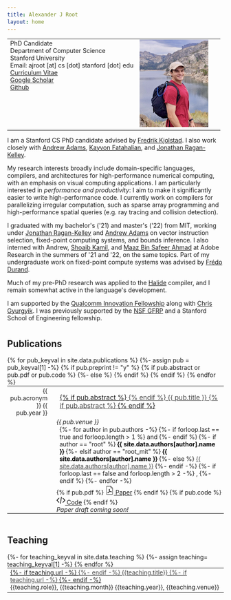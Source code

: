 ```yaml
---
title: Alexander J Root
layout: home
---
```


<table border="0" cellpadding="0">
<td valign="top">
PhD Candidate<br/>
Department of Computer Science<br/>
Stanford University<br/>
Email: ajroot [at] cs [dot] stanford [dot] edu<br/>
<a href="/assets/cv.pdf">Curriculum Vitae</a><br/>
<a href="https://scholar.google.com/citations?user=ePuWx50AAAAJ&hl=en&oi=sra">Google Scholar</a><br/>
<a href="https://github.com/rootjalex/">Github</a>
</td>
<td valign="top" style="min-width:140px;position: relative;text-align: end;padding-right: 2em;">
<img src="/assets/trip.jpg" width="160">
</td>
</table>




I am a Stanford CS PhD candidate advised by <a href="https://fredrikbk.com">Fredrik Kjolstad</a>.
I also work closely with <a href="https://andrew.adams.pub">Andrew Adams</a>,
<a href="https://graphics.stanford.edu/~kayvonf/">Kayvon Fatahalian</a>,
and <a href="https://people.csail.mit.edu/jrk/">Jonathan Ragan-Kelley</a>.


My research interests broadly include domain-specific languages, compilers, and architectures
for high-performance numerical computing, with an emphasis on visual computing applications.
I am particularly interested in *performance and productivity*: I aim to make it significantly
easier to write high-performance code. I currently work on compilers for parallelizing irregular
computation, such as sparse array programming and high-performance spatial queries (e.g. ray
tracing and collision detection).


I graduated with my bachelor's ('21) and master's ('22) from MIT, working under <a href="https://people.csail.mit.edu/jrk/">Jonathan Ragan-Kelley</a>
and <a href="https://andrew.adams.pub">Andrew Adams</a> on vector instruction selection,
fixed-point computing systems, and bounds inference. I also interned with Andrew, <a href="https://people.csail.mit.edu/skamil/">Shoaib Kamil</a>,
and <a href="https://maaz139.github.io">Maaz Bin Safeer Ahmad</a> at Adobe Research in the summers of '21 and '22, on the same topics.
Part of my undergraduate work on fixed-point compute systems was advised by <a href="https://people.csail.mit.edu/fredo/">Fr&eacute;do Durand</a>.


Much of my pre-PhD research was applied to the <a href="https://halide-lang.org/">Halide</a> compiler,
and I remain somewhat active in the language's development.

I am supported by the <a href="https://www.qualcomm.com/research/university-relations/innovation-fellowship/2025-north-america">Qualcomm Innovation Fellowship</a> along with <a href="https://cgyurgyik.github.io/">Chris Gyurgyik</a>. I was previously supported by the <a href = "https://www.nsf.gov/funding/opportunities/grfp-nsf-graduate-research-fellowship-program">NSF GFRP</a> and a Stanford School of Engineering fellowship.

<!-- <br> -->

<h2 class="tableheading" style="padding-top: 10px;">Publications</h2>

<table border="0" style="margin: 0;">
  {% for pub_keyval in site.data.publications %}
    {%- assign pub = pub_keyval[1] -%}
    {% if pub.preprint != "y" %}
    <tr>
      <td style="margin-left: 1em; text-align: right; flex: 0 0 90px; width: 15%">{{ pub.acronym }} {{ pub.year }}</td>
      <td style="width: 2.5%"></td>
      <td style="font-size: 1.1em; line-height: 1.25; hyphens: none; margin-bottom: 0.2em; text-decoration: underline;">
      {% if pub.abstract %}
        <a href="{{pub_keyval[0]}}.html" style="color: #464646">
      {% endif %}
      {{ pub.title }}
      {% if pub.abstract %}
        </a>
      {% endif %}
      </td>
    </tr>
    <tr>
      <td style="padding: 0;"></td>
      <td style="width: 2.5%; padding: 0;"></td>
      <td style="font-style: italic; padding: 0;">{{ pub.venue }}</td>
    </tr>
    <tr>
      <td></td>
      <td style="width: 2.5%"></td>
      <td>
      <!-- for loop of authors -->
        {%- for author in pub.authors -%}
          {%- if forloop.last == true and forloop.length > 1 %}
            and
          {%- endif %}
          {%- if author == "root" %}
            <b><font color="#000000">{{ site.data.authors[author].name }}</font></b>
          {%- elsif author == "root_mit" %}
            <b><font color="#000000">{{ site.data.authors[author].name }}</font></b>
          {%- else %}
            <a href="{{- site.data.authors[author].site -}}" style="color: #464646">{{ site.data.authors[author].name }}</a>
          {%- endif -%}
          {%- if forloop.last == false and forloop.length > 2 -%}
            ,
          {%- endif %}
        {%- endfor -%}
      </td>
    </tr>
    {% if pub.abstract or pub.pdf or pub.code %}
    <tr style="height: 10%;">
      <td></td>
      <td style="width: 2.5%"></td>
      <td style="padding:0px; margin:0px;">
        {% if pub.pdf %}
          <a href="{{ pub.pdf }}"><img src="/assets/doc.png" alt="pdf" width="20"/> Paper</a>
        {% endif %}
        {% if pub.code %}
          <a href="{{ pub.code }}"><img src="/assets/code.png" alt="code" width="20"/> Code</a>
        {% endif %}
      </td>
    </tr>
    {%- else %}
    <tr style="height: 10%;">
      <td></td>
      <td style="width: 2.5%"></td>
      <td style="padding:0px; margin:0px;">
        <em>Paper draft coming soon!</em>
      </td>
    </tr>
    {% endif %}
    {% endif %}
    {% endfor %}
</table>

<!-- <br> -->

<h2 class="tableheading" style="padding-top: 20px;">Teaching</h2>
<table border="0" style="margin: 0;">
{%- for teaching_keyval in site.data.teaching %}
  {%- assign teaching= teaching_keyval[1] -%}
  <tr>
  <td> 
    <span style="text-decoration: underline;">
    {%- if teaching.url -%}
    <a href="{{teaching.url}}" style="color: #464646;">
    {%- endif -%}
    {{teaching.title}}
    {%- if teaching.url -%}
    </a>
    {%- endif -%}
    </span><br/>{{teaching.role}}, {{teaching.month}} {{teaching.year}}, {{teaching.venue}}
  </td>
  </tr>
{% endfor %}
</table>

<br/>
<div id=siteUpdate style="text-align: center;"> </div>
<script>
const desiredRepo = "rootjalex.github.io"
const monthNames = ["January", "February", "March", "April", "May", "June",
  "July", "August", "September", "October", "November", "December"
];

var xhttp = new XMLHttpRequest();
xhttp.onreadystatechange = function() {
  if (this.readyState == 4 && this.status == 200) {
    let repos = JSON.parse(this.responseText);
    repos.forEach((repo)=>{
      if (repo.name == desiredRepo)
      {
        var lastUpdated = new Date(repo.pushed_at);
        var day = lastUpdated.getUTCDate();
        var month = lastUpdated.getUTCMonth();
        var year = lastUpdated.getUTCFullYear();
        siteUpdate.innerHTML += (`<em>Site Last Updated ${monthNames[month]} ${year}</em><br>`);
      }
    });
  }
};
xhttp.open("GET", "https://api.github.com/users/rootjalex/repos", true);
xhttp.send();
</script>